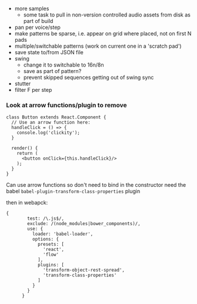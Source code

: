- more samples
  - some task to pull in non-version controlled audio assets from disk as part of build
- pan per voice/step
- make patterns be sparse, i.e. appear on grid where placed, not on first N pads
- multiple/switchable patterns (work on current one in a 'scratch pad')
- save state to/from JSON file
- swing
  - change it to switchable to 16n/8n
  - save as part of pattern?
  - prevent skipped sequences getting out of swing sync
- stutter
- filter F per step

### Look at arrow functions/plugin to remove

```
class Button extends React.Component {
  // Use an arrow function here:
  handleClick = () => {
    console.log('clickity');
  }

  render() {
    return (
      <button onClick={this.handleClick}/>
    );
  }
}
```

Can use arrow functions so don't need to bind in the constructor
need the babel `babel-plugin-transform-class-properties` plugin

then in webapck:
```
{
        test: /\.js$/,
        exclude: /(node_modules|bower_components)/,
        use: {
          loader: 'babel-loader',
          options: {
            presets: [
              'react',
              'flow'
            ],
            plugins: [
              'transform-object-rest-spread',
              'transform-class-properties'
            ]
          }
        }
      }
```
